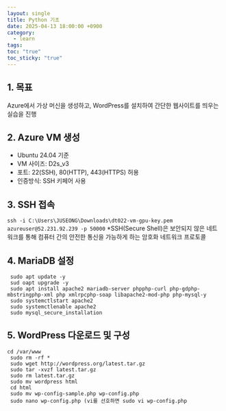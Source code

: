 ```yaml
---
layout: single
title: Python 기초
date: 2025-04-13 18:00:00 +0900
category:
  - learn
tags: 
toc: "true"
toc_sticky: "true"
---
```


## 1. 목표
Azure에서 가상 머신을 생성하고, WordPress를 설치하여 간단한 웹사이트를 띄우는 실습을 진행

## 2. Azure VM 생성

- Ubuntu 24.04 기준
- VM 사이즈: D2s_v3
- 포트: 22(SSH), 80(HTTP), 443(HTTPS) 허용
- 인증방식: SSH 키페어 사용

## 3. SSH 접속
`ssh -i C:\Users\JUSEONG\Downloads\dt022-vm-gpu-key.pem azureuser@52.231.92.239 -p 50000`
*SSH(Secure Shell)은 보안되지 않은 네트워크를 통해 컴퓨터 간의 안전한 통신을 가능하게 하는 암호화 네트워크 프로토콜

## 4. MariaDB 설정
```
 sudo apt update -y
 sud oapt upgrade -y
 sudo apt install apache2 mariadb-server phpphp-curl php-gdphp-mbstringphp-xml php xmlrpcphp-soap libapache2-mod-php php-mysql-y
 sudo systemctlstart apache2
 sudo systemctlenable apache2
 sudo mysql_secure_installation
```

## 5. WordPress 다운로드 및 구성
```
cd /var/www
 sudo rm -rf *
 sudo wget http://wordpress.org/latest.tar.gz
 sudo tar -xvzf latest.tar.gz
 sudo rm latest.tar.gz
 sudo mv wordpress html
 cd html
 sudo mv wp-config-sample.php wp-config.php
 sudo nano wp-config.php (vi를 선호하면 sudo vi wp-config.php
 ```